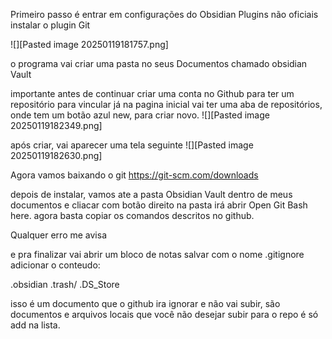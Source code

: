 
Primeiro passo é entrar em configurações do Obsidian
Plugins não oficiais
instalar o plugin Git

![][Pasted image 20250119181757.png]


o programa vai criar uma pasta no seus Documentos chamado obsidian Vault

importante antes de continuar criar uma conta no Github para ter um repositório para vincular
já na pagina inicial vai ter uma aba de repositórios, onde tem um botão azul new, para criar novo.
![][Pasted image 20250119182349.png]

após criar, vai aparecer uma tela seguinte
![][Pasted image 20250119182630.png]

Agora vamos baixando o git
https://git-scm.com/downloads

depois de instalar, vamos ate a pasta Obsidian Vault  dentro de meus documentos e cliacar com botão direito na pasta irá abrir Open  Git Bash here.
agora basta copiar os comandos descritos no github.

Qualquer erro me avisa

e pra finalizar vai abrir um bloco de notas salvar com o nome .gitignore
adicionar o conteudo:

.obsidian
.trash/
.DS_Store

isso é um documento que o github ira ignorar e não vai subir, são documentos e arquivos locais que você não desejar subir para o repo é só add na lista.



